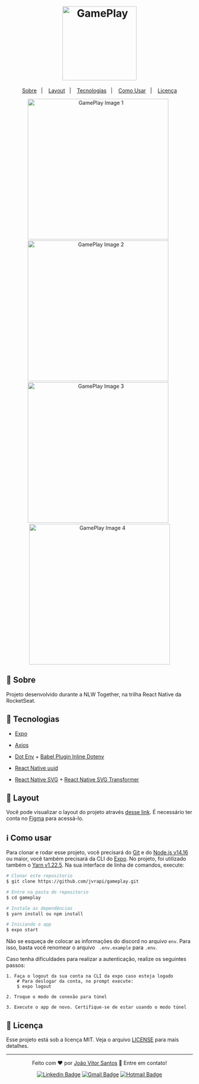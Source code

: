 <h1 align="center">
	<img src="https://user-images.githubusercontent.com/55202424/123529711-6834e680-d6c9-11eb-8fcf-511fec6854fb.png" alt="GamePlay" width="200"/>
</h1>
<p align="center">
  <a href="#open_book-sobre">Sobre</a>&nbsp;&nbsp;&nbsp;|&nbsp;&nbsp;&nbsp;
  <a href="#-layout">Layout</a>&nbsp;&nbsp;&nbsp;|&nbsp;&nbsp;&nbsp;
	<a href="#rocket-tecnologias">Tecnologias</a>&nbsp;&nbsp;&nbsp;|&nbsp;&nbsp;&nbsp;
  <a href="#information_source-como-usar">Como Usar</a>&nbsp;&nbsp;&nbsp;|&nbsp;&nbsp;&nbsp;
  <a href="#memo-licença">Licença</a>
</p>

<div align="center">
	<img src="https://user-images.githubusercontent.com/55202424/123530694-b6e77e00-d6d3-11eb-9160-546ed64ded29.png" alt="GamePlay Image 1" height="380" />
	&nbsp;
	<img src="https://user-images.githubusercontent.com/55202424/123530695-bb139b80-d6d3-11eb-9b38-67330ada68c8.png" alt="GamePlay Image 2" height="380" />
	&nbsp;
	<img src="https://user-images.githubusercontent.com/55202424/123530698-c4046d00-d6d3-11eb-89ae-152b93157f71.png" alt="GamePlay Image 3" height="380" />
	&nbsp;
	<img src="https://user-images.githubusercontent.com/55202424/123530775-93710300-d6d4-11eb-948e-88bd7f04e6b6.png" alt="GamePlay Image 4" height="380" />
</div>


## :open_book: Sobre
Projeto desenvolvido durante a NLW Together, na trilha React Native da RocketSeat.


## :rocket: Tecnologias
- [Expo](https://docs.expo.io)

- [Axios](https://github.com/axios/axios)

- [Dot Env](https://github.com/motdotla/dotenv) + [Babel Plugin Inline Dotenv](https://github.com/brysgo/babel-plugin-inline-dotenv)

- [React Native uuid](https://github.com/eugenehp/react-native-uuid)

- [React Native SVG](https://github.com/react-native-svg/react-native-svg) + [React Native SVG Transformer](https://github.com/kristerkari/react-native-svg-transformer)

## 🔖 Layout

Você pode visualizar o layout do projeto através [desse link](https://www.figma.com/file/bT2L877FgoOWR1lF1f8iwH/GamePlay/duplicate). É necessário ter conta no [Figma](http://figma.com/) para acessá-lo.

## :information_source: Como usar

Para clonar e rodar esse projeto, você precisará do [Git](https://git-scm.com) e do  [Node.js v14.16](https://nodejs.org) ou maior, você também precisará da CLI do [Expo](https://docs.expo.io). No projeto, foi utilizado também o [Yarn v1.22.5](https://yarnpkg.com). Na sua interface de linha de comandos, execute:

```bash
# Clonar este repositorio
$ git clone https://github.com/jvrapi/gameplay.git

# Entre na pasta do repositorio
$ cd gameplay

# Instale as dependências
$ yarn install ou npm install

# Iniciando o app
$ expo start

```

Não se esqueça de colocar as informações do discord no arquivo ```env```. Para isso, basta você renomear o arquivo ``` .env.example``` para ```.env```.

Caso tenha dificuldades para realizar a autenticação, realize os seguintes passos:

```
1. Faça o logout da sua conta na CLI da expo caso esteja logado
	# Para deslogar da conta, no prompt execute:
	$ expo logout

2. Troque o modo de conexão para túnel

3. Execute o app de novo. Certifique-se de estar usando o modo túnel
```

## :memo: Licença
Esse projeto está sob a licença MIT. Veja o arquivo [LICENSE](./LICENSE) para mais detalhes.

---


<div align="center">


Feito com  ❤ por [João Vitor Santos](https://github.com/jvrapi) 👋 Entre em contato!

[![Linkedin Badge](https://img.shields.io/badge/-João%20Vitor-blue?style=flat-square&logo=Linkedin&logoColor=white&link=https://www.linkedin.com/in/joaovitorssdelima/)](https://www.linkedin.com/in/joaovitorssdelima/) 
[![Gmail Badge](https://img.shields.io/badge/-Gmail-c14438?style=flat-square&logo=Gmail&logoColor=white&link=mailto:joaooviitoorr@gmail.com)](mailto:joaooviitoorr@gmail.com) 
[![Hotmail Badge](https://img.shields.io/badge/-Hotmail-0078d4?style=flat-square&logo=microsoft-outlook&logoColor=white&link=mailto:joaooviitorr@hotmail.com)](mailto:joaooviitorr@hotmail.com)
	
</div>
